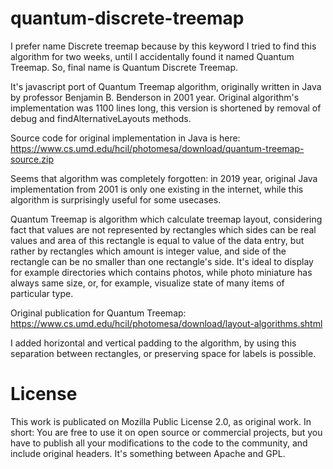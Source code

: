 # quantum-discrete-treemap

I prefer name Discrete treemap because by this keyword I tried to find
this algorithm for two weeks, until I accidentally found it named
Quantum Treemap. So, final name is Quantum Discrete Treemap.

It's javascript port of Quantum Treemap algorithm, originally written in Java by
professor Benjamin B. Benderson in 2001 year. Original algorithm's
implementation was 1100 lines long, this version is shortened by removal
of debug and findAlternativeLayouts methods.

Source code for original implementation in Java is here:
https://www.cs.umd.edu/hcil/photomesa/download/quantum-treemap-source.zip

Seems that algorithm was completely forgotten: in 2019 year, original Java
implementation from 2001 is only one existing in the internet, while this
algorithm is surprisingly useful for some usecases.

Quantum Treemap is algorithm which calculate treemap layout, considering
fact that values are not represented by rectangles which sides can be
real values and area of this rectangle is equal to value of the data entry,
but rather by rectangles which amount is integer value, and side of the
rectangle can be no smaller than one rectangle's side. It's ideal
to display for example directories which contains photos, while photo
miniature has always same size, or, for example, visualize state of
many items of particular type.

Original publication for Quantum Treemap:
https://www.cs.umd.edu/hcil/photomesa/download/layout-algorithms.shtml

I added horizontal and vertical padding to the algorithm, by using this
separation between rectangles, or preserving space for labels is possible.

License
=======
This work is publicated on Mozilla Public License 2.0, as original work.
In short: You are free to use it on open source or commercial projects,
but you have to publish all your modifications to the code to the community,
and include original headers.
It's something between Apache and GPL.